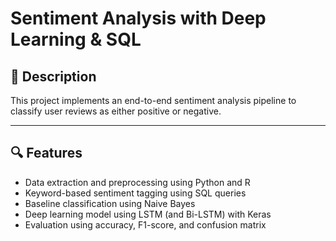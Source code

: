 # Sentiment Analysis with Deep Learning & SQL

## 📌 Description  
This project implements an end-to-end sentiment analysis pipeline to classify user reviews as either positive or negative.

---

## 🔍 Features
- Data extraction and preprocessing using Python and R  
- Keyword-based sentiment tagging using SQL queries  
- Baseline classification using Naive Bayes  
- Deep learning model using LSTM (and Bi-LSTM) with Keras  
- Evaluation using accuracy, F1-score, and confusion matrix  
